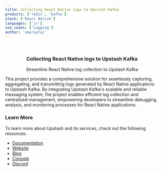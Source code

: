 ```yaml
---
title: Collecting React Native logs to Upstash Kafka
products: ['redis', 'kafka']
stack: ['React Native']
languages: ['js']
use_cases: ['Logging']
author: 'omeraytac'
---
```


<br />
<div align="center">

  <h3 align="center">Collecting React Native logs to Upstash Kafka</h3>

  <p align="center">
        Streamline React Native log collection to Upstash Kafka
  </p>
</div>

This project provides a comprehensive solution for seamlessly capturing, aggregating, and transmitting logs generated by React Native applications to Upstash Kafka. By integrating Upstash Kafka's scalable and reliable messaging system, the project enables efficient log collection and centralized management, empowering developers to streamline debugging, analysis, and monitoring processes for React Native applications.

### Learn More

To learn more about Upstash and its services, check out the following resources:

- [Documentation](https://docs.upstash.com)
- [Website](https://upstash.com)
- [Blog](https://upstash.com/blog)
- [Console](https://console.upstash.com)
- [Discord](https://upstash.com/discord)
